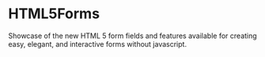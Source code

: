 HTML5Forms
==========

Showcase of the new HTML 5 form fields and features available for creating easy, elegant, and interactive forms without javascript.